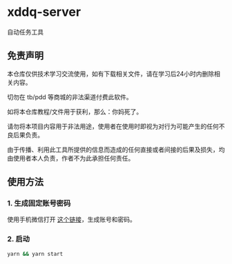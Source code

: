 # xddq-server
自动任务工具

## 免责声明
	
本仓库仅供技术学习交流使用，如有下载相关文件，请在学习后24小时内删除相关内容。

切勿在 tb/pdd 等商城的非法渠道付费此软件。

如将本仓库教程/文件用于获利，那么：你妈死了。

请勿将本项目内容用于非法用途，使用者在使用时即视为对行为可能产生的任何不良后果负责。
	
由于传播、利用此工具所提供的信息而造成的任何直接或者间接的后果及损失，均由使用者本人负责，作者不为此承担任何责任。

## 使用方法

### 1. 生成固定账号密码

使用手机微信打开 [这个链接](https://wxshare1.37.com/dist/dzg/zzb-20220512/?hd_referer=jsb&game_id=784)，生成账号和密码。

### 2. 启动
```bash
yarn && yarn start
```
